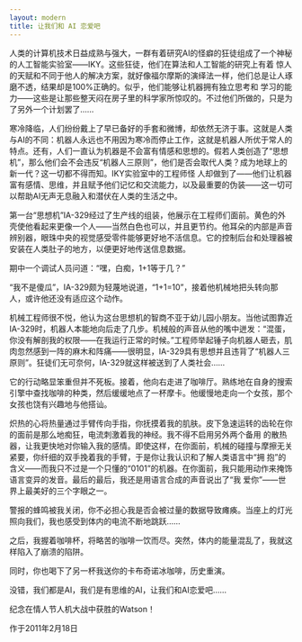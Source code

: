 ```yaml
---
layout: modern
title: 让我们和 AI 恋爱吧
---
```


人类的计算机技术日益成熟与强大，一群有着研究AI的怪癖的狂徒组成了一个神秘的人工智能实验室——IKY。这些狂徒，他们在算法和人工智能的研究上有着 惊人的天赋和不同于他人的解决方案，就好像福尔摩斯的演绎法一样，他们总是让人琢磨不透，结果却是100%正确的。似乎，他们能够让机器拥有独立思考和 学习的能力——这些是让那些整天闷在房子里的科学家所惊叹的。不过他们所做的，只是为了另外一个计划罢了……

寒冷降临，人们纷纷戴上了早已备好的手套和微博，却依然无济于事。这就是人类与AI的不同：机器人永远也不用因为寒冷而停止工作，这就是机器人所优于常人的特点。还有，人们一直认为机器是不会富有情感和思想的。假若人类创造了“思想机”，那么他们会不会违反“机器人三原则”，他们是否会取代人类？成为地球上的新一代？这一切都不得而知。IKY实验室中的工程师怪 人却做到了——他们让机器富有感情、思维，并且赋予他们记忆和交流能力，以及最重要的伪装——这一切可以帮助AI无声无息融入和潜伏在人类的生活之中。

第一台“思想机”IA-329经过了生产线的组装，他展示在工程师们面前。黄色的外壳使他看起来更像一个人——当然白色也可以，并且更节约。他耳朵的内部是声音辨别器，眼珠中央的视觉感受零件能够更好地不活信息。它的控制后台和处理器被安装在人类肚子的地方，以便更好地传送信息数据。

期中一个调试人员问道：“嘿，白痴，1+1等于几？”

“我不是傻瓜”，IA-329颇为轻蔑地说道，“1+1=10”，接着他机械地把头转向那人，或许他还没有适应这个动作。

机械工程师很不悦，他认为这台思想机的智商不亚于幼儿园小朋友。当他试图靠近IA-329时，机器人本能地向后走了几步。机械般的声音从他的嘴中迸发：“混蛋，你没有解剖我的权限——在我运行正常的时候。”工程师举起锤子向机器人砸去，肌肉忽然感到一阵的麻木和阵痛——很明显，IA-329具有思想并且违背了“机器人三原则”。狂徒们无可奈何，IA-329就这样被送到了人类社会……

它的行动略显笨重但并不死板。接着，他向右走进了咖啡厅。熟练地在自身的搜索引擎中查找咖啡的种类，然后缓缓地点了一杯摩卡。他缓慢地走向一个女孩，那个女孩也饶有兴趣地与他搭讪。

炽热的心将热量通过手臂传向手指，你抚摸着我的肌肤。皮下急速运转的齿轮在你的面前是那么地痴狂，电流刺激着我的神经。我不得不启用另外两个备用 的散热器，让我更快地对你输入我的感情。即使这样，在你面前，机械的碰撞与摩擦无关紧要，你纤细的双手挽着我的手臂，于是你让我认识和了解人类语言中“拥 抱”的含义——而我只不过是一个只懂的“0101”的机器。在你面前，我只能用动作来掩饰语言变异的发音。最后的最后，我还是用语言合成的声音说出了“我 爱你”——世界上最美好的三个字眼之一。

警报的蜂鸣被我关闭，你不必担心我是否会被过量的数据导致瘫痪。当座上的灯光照向我们，我也感受到体内的电流不断地跳跃……

之后，我握着咖啡杯，将略苦的咖啡一饮而尽。突然，体内的能量混乱了，我就这样陷入了崩溃的陷阱。

同时，你也喝下了另一杯我送你的卡布奇诺冰咖啡，历史重演。

没错，我们都是AI，我们是有思维的AI，让我们和AI恋爱吧……


纪念在情人节人机大战中获胜的Watson！

作于2011年2月18日
